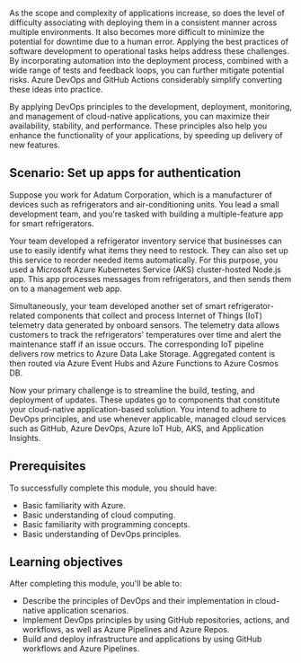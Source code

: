 ﻿As the scope and complexity of applications increase, so does the level of difficulty associating with deploying them in a consistent manner across multiple environments. It also becomes more difficult to minimize the potential for downtime due to a human error. Applying the best practices of software development to operational tasks helps address these challenges. By incorporating automation into the deployment process, combined with a wide range of tests and feedback loops, you can further mitigate potential risks. Azure DevOps and GitHub Actions considerably simplify converting these ideas into practice.

By applying DevOps principles to the development, deployment, monitoring, and management of cloud-native applications, you can maximize their availability, stability, and performance. These principles also help you enhance the functionality of your applications, by speeding up delivery of new features.

## Scenario: Set up apps for authentication

Suppose you work for Adatum Corporation, which is a manufacturer of devices such as refrigerators and air-conditioning units. You lead a small development team, and you're tasked with building a multiple-feature app for smart refrigerators.

Your team developed a refrigerator inventory service that businesses can use to easily identify what items they need to restock. They can also set up this service to reorder needed items automatically. For this purpose, you used a Microsoft Azure Kubernetes Service (AKS) cluster-hosted Node.js app. This app processes messages from refrigerators, and then sends them on to a management web app.

Simultaneously, your team developed another set of smart refrigerator-related components that collect and process Internet of Things (IoT) telemetry data generated by onboard sensors. The telemetry data allows customers to track the refrigerators' temperatures over time and alert the maintenance staff if an issue occurs. The corresponding IoT pipeline delivers row metrics to Azure Data Lake Storage. Aggregated content is then routed via Azure Event Hubs and Azure Functions to Azure Cosmos DB.

Now your primary challenge is to streamline the build, testing, and deployment of updates. These updates go to components that constitute your cloud-native application-based solution. You intend to adhere to DevOps principles, and use whenever applicable, managed cloud services such as GitHub, Azure DevOps, Azure IoT Hub, AKS, and Application Insights.

## Prerequisites

To successfully complete this module, you should have:

* Basic familiarity with Azure.
* Basic understanding of cloud computing.
* Basic familiarity with programming concepts.
* Basic understanding of DevOps principles.

## Learning objectives

After completing this module, you'll be able to:

* Describe the principles of DevOps and their implementation in cloud-native application scenarios.
* Implement DevOps principles by using GitHub repositories, actions, and workflows, as well as Azure Pipelines and Azure Repos.
* Build and deploy infrastructure and applications by using GitHub workflows and Azure Pipelines.
